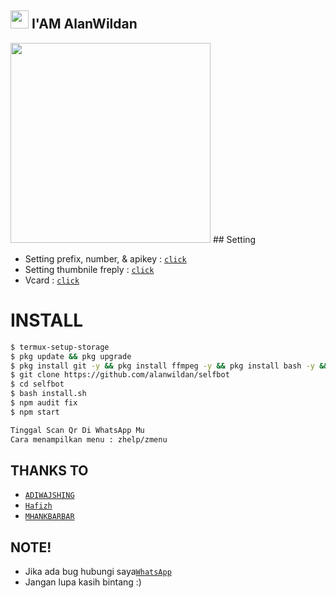 ## <img src="https://github.com/TheDudeThatCode/TheDudeThatCode/blob/master/Assets/Hi.gif" width="29px"> I'AM AlanWildan
   <img src="https://media.giphy.com/media/836HiJc7pgzy8iNXCn/giphy.gif" width="320">
## Setting

* Setting prefix, number, & apikey : [`click`](https://github.com/alanwildan/selfbot/blob/main/src/settings.json)
* Setting thumbnile freply : [`click`](https://github.com/alanwildan/selfbot/tree/main/image) 
* Vcard : [`click`](https://github.com/alanwildan/selfbot/blob/main/index.js#L31) 

# INSTALL

```bash
$ termux-setup-storage
$ pkg update && pkg upgrade
$ pkg install git -y && pkg install ffmpeg -y && pkg install bash -y && pkg install nodejs -y
$ git clone https://github.com/alanwildan/selfbot
$ cd selfbot
$ bash install.sh
$ npm audit fix
$ npm start

Tinggal Scan Qr Di WhatsApp Mu
Cara menampilkan menu : zhelp/zmenu
```

## THANKS TO

* [`ADIWAJSHING`](https://github.com/adiwajshing/Baileys) 
* [`Hafizh`](https://github.com/HAFizh-15) 
* [`MHANKBARBAR`](https://github.com/MhankBarBar)


## NOTE! 
* Jika ada bug hubungi saya[`WhatsApp`](https://api.whatsapp.com/send?phone=6285793432434) 
* Jangan lupa kasih bintang :) 
